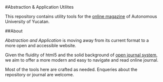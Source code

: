 #Abstraction & Application Utilites

This repository contains utility tools for the [online magazine](http://intranet.matematicas.uady.mx/journal/) of Autonomous University of Yucatan.

##About

*Abstraction and Application* is moving away from its current format to a more open and accessible website.

Given the fluidity of html5 and the solid background of [open journal system](http://pkp.sfu.ca/ojs/), we aim to offer a more modern and easy to navigate and read online journal.

Most of the tools here are crafted as needed. Enqueries about the repository or journal are welcome.

